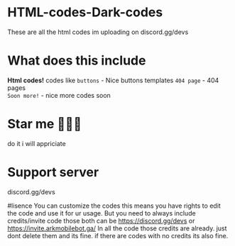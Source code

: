 # HTML-codes-Dark-codes
These are all the html codes im uploading on discord.gg/devs


# What does this include
**Html codes!**
codes like
`buttons` - Nice buttons templates
`404 page` - 404 pages  
`Soon more!` - nice more codes soon

# Star me 🌟🌟🌟



do it i will appriciate



# Support server
discord.gg/devs





#lisence
You can customize the codes this means you have rights to edit the code and use it for ur usage.
But you need to always include credits/invite code those both can be https://discord.gg/devs or https://invite.arkmobilebot.ga/
In all the code those credits are already. just dont delete them and its fine.
if there are codes with no credits its also fine. 
